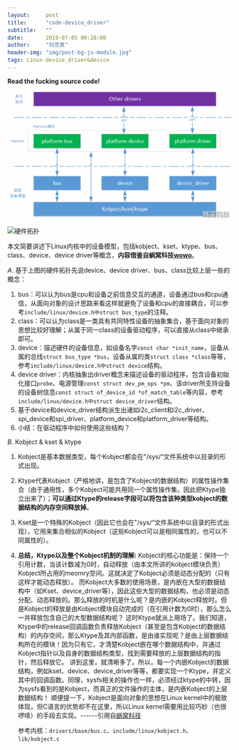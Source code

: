 ```yaml
---
layout:     post
title:      "code-device_driver"
subtitle:   ""
date:       2019-07-05 00:28:00
author:     "刘念真"
header-img: "img/post-bg-js-module.jpg"
tags: Linux-device_driver&device
---
```


**Read the fucking source code!**

![device&device_driver](img\device&device_driver.gif)

![硬件拓扑](D:img\driver_model.gif)

本文简要讲述下Linux内核中的设备模型，包括kobject、kset、ktype、bus、class、device、device driver等概念，**内容借鉴自蜗窝科技[wowo](<http://www.wowotech.net/device_model/13.html/comment-page-3#comments>)**。

*A*. 基于上图的硬件拓扑先说device、device driver、bus、class比较上层一些的概念：

1. bus：可以认为bus是cpu和设备之前信息交互的通道，设备通过bus和cpu通信，从面向对象的设计思路来看这样就避免了设备和cpu的直接耦合，可以参考`include/linux/device.h中struct bus_type`的注释。
2. class：可以认为class是一类具有共同特性设备的抽象集合，基于面向对象的思想比较好理解；从属于同一class的设备驱动程序，可以直接从class中继承即可。
3. device：描述硬件的设备信息，如设备名字`const char *init_name`，设备从属的总线`struct bus_type *bus`，设备从属的类`struct class *class`等等，参考`include/linux/device.h中struct device`结构。
4. device driver：内核抽象出driver概念来描述设备的驱动程序，包含设备初始化接口`probe`、电源管理`const struct dev_pm_ops *pm`、该driver所支持设备的设备树信息`const struct of_device_id *of_match_table`等内容，参考`include/linux/device.h中struct device_driver`结构。
5. 基于device和device_driver结构派生出诸如i2c_client和i2c_driver、spi_device和spi_driver、platform_device和platform_driver等结构。
6. 小结：在驱动程序中如何使用这些结构？

*B*. Kobject & kset & ktype

1. Kobject是基本数据类型，每个Kobject都会在"/sys/“文件系统中以目录的形式出现。

2. Ktype代表Kobject（严格地讲，是包含了Kobject的数据结构）的属性操作集合（由于通用性，多个Kobject可能共用同一个属性操作集，因此把Ktype独立出来了）；**可以通过Ktype的release字段可以将包含该种类型kobject的数据结构的内存空间释放掉**。

3. Kset是一个特殊的Kobject（因此它也会在"/sys/“文件系统中以目录的形式出现），它用来集合相似的Kobject（这些Kobject可以是相同属性的，也可以不同属性的）。

4. **总结，Ktype以及整个Kobject机制的理解:** 
   Kobject的核心功能是：保持一个引用计数，当该计数减为0时，自动释放（由本文所讲的kobject模块负责） Kobject所占用的meomry空间。这就决定了Kobject必须是动态分配的（只有这样才能动态释放）。 
   而Kobject大多数的使用场景，是内嵌在大型的数据结构中（如Kset、device_driver等），因此这些大型的数据结构，也必须是动态分配、动态释放的。那么释放的时机是什么呢？是内嵌的Kobject释放时。但是Kobject的释放是由Kobject模块自动完成的（在引用计数为0时），那么怎么一并释放包含自己的大型数据结构呢？ 
   这时Ktype就派上用场了。我们知道，Ktype中的release回调函数负责释放Kobject（甚至是包含Kobject的数据结构）的内存空间，那么Ktype及其内部函数，是由谁实现呢？是由上层数据结构所在的模块！因为只有它，才清楚Kobject嵌在哪个数据结构中，并通过Kobject指针以及自身的数据结构类型，找到需要释放的上层数据结构的指针，然后释放它。 
   讲到这里，就清晰多了。所以，每一个内嵌Kobject的数据结构，例如kset、device、device_driver等等，都要实现一个Ktype，并定义其中的回调函数。同理，sysfs相关的操作也一样，必须经过ktype的中转，因为sysfs看到的是Kobject，而真正的文件操作的主体，是内嵌Kobject的上层数据结构！ 
   顺便提一下，Kobject是面向对象的思想在Linux kernel中的极致体现，但C语言的优势却不在这里，所以Linux kernel需要用比较巧妙（也很啰嗦）的手段去实现。------引用自[蜗窝科技](http://www.wowotech.net/device_model/kobject.html)

   参考内核：`drivers/base/bus.c`、`include/linux/kobject.h`、`lib/kobject.c`


